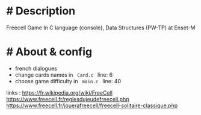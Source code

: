 # \# Description

Freecell Game In C language (console), Data Structures (PW-TP) at Enset-M

# \# About & config

  - french dialogues
  - change cards names in <code> Card.c </code> line: 6
  - choose game difficulty in <code> main.c </code> line: 40

links : 
https://fr.wikipedia.org/wiki/FreeCell
https://www.freecell.fr/reglesdujeudefreecell.php
https://www.freecell.fr/jouerafreecell/freecell-solitaire-classique.php
